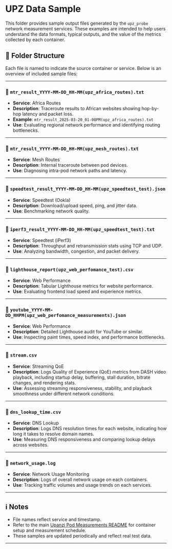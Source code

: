 # UPZ Data Sample

This folder provides sample output files generated by the `upz_probe` network measurement services. These examples are intended to help users understand the data formats, typical outputs, and the value of the metrics collected by each container.

## 📁 Folder Structure

Each file is named to indicate the source container or service. Below is an overview of included sample files:

---

### 📌 `mtr_result_YYYY-MM-DD_HH-MM(upz_africa_routes).txt`
- **Service**: Africa Routes
- **Description**: Traceroute results to African websites showing hop-by-hop latency and packet loss.
- **Example**: `mtr_result_2025-03-20_01-00PM(upz_africa_routes).txt`
- **Use**: Evaluating regional network performance and identifying routing bottlenecks.

---

### 📌 `mtr_result_YYYY-MM-DD_HH-MM(upz_mesh_routes).txt`
- **Service**: Mesh Routes
- **Description**: Internal traceroute between pod devices.
- **Use**: Diagnosing intra-pod network paths and latency.

---

### 📌 `speedtest_result_YYYY-MM-DD_HH-MM(upz_speedtest_test).json`
- **Service**: Speedtest (Ookla)
- **Description**: Download/upload speed, ping, and jitter data.
- **Use**: Benchmarking network quality.

---

### 📌 `iperf3_result_YYYY-MM-DD_HH-MM(upz_speedtest_test).txt`
- **Service**: Speedtest (iPerf3)
- **Description**: Throughput and retransmission stats using TCP and UDP.
- **Use**: Analyzing bandwidth, congestion, and packet delivery.

---

### 📌 `lighthouse_report(upz_web_perfomance_test).csv`
- **Service**: Web Performance
- **Description**: Tabular Lighthouse metrics for website performance.
- **Use**: Evaluating frontend load speed and experience metrics.

---

### 📌 `youtube_YYYY-MM-DD_HHPM(upz_web_perfomance_measurements).json`
- **Service**: Web Performance
- **Description**: Detailed Lighthouse audit for YouTube or similar.
- **Use**: Inspecting paint times, speed index, and performance bottlenecks.

---

### 📌 `stream.csv`
- **Service**: Streaming QoE
- **Description**:  Logs Quality of Experience (QoE) metrics from DASH video playback, including startup delay, buffering, stall duration, bitrate changes, and rendering stats.
- **Use**:  Assessing streaming responsiveness, stability, and playback smoothness under different network conditions.

---

### 📌 `dns_lookup_time.csv`
- **Service**: DNS Lookup
- **Description**:  Logs DNS resolution times for each website, indicating how long it takes to resolve domain names.
- **Use**:   Measuring DNS responsiveness and comparing lookup delays across websites.

---

### 📌 `network_usage.log`
- **Service**: Network Usage Monitoring
- **Description**: Logs of overall network usage on each containers.
- **Use**: Tracking traffic volumes and usage trends on each services.

---

## ℹ️ Notes
- File names reflect service and timestamp.
- Refer to the main [Upanzi Pod Measurements README](../README.md) for container setup and measurement schedule.
- These samples are updated periodically and reflect real test data.

---
